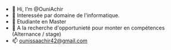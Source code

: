 - 👋 Hi, I’m @OuniAchir
- 👀 Interessée par domaine de l'informatique.
- 🌱 Etudiante en Master 
- 💞️ A la recherche d'opportunieté pour monter en compétences (Alternance / stage)
- 📫 ounissaachir42@gmail.com

<!---
OuniAchir/OuniAchir is a ✨ special ✨ repository because its `README.md` (this file) appears on your GitHub profile.
You can click the Preview link to take a look at your changes.
--->
